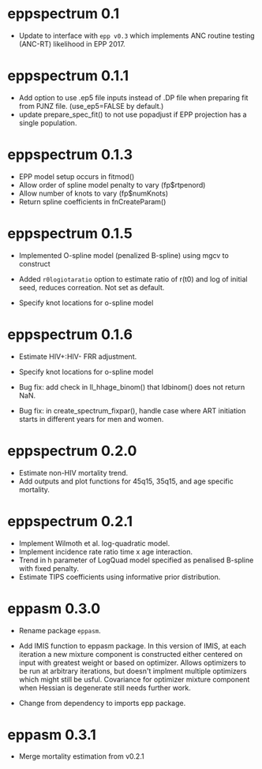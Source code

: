# eppspectrum 0.1

- Update to interface with `epp v0.3` which implements ANC routine testing (ANC-RT) likelihood in EPP 2017.


# eppspectrum 0.1.1

- Add option to use .ep5 file inputs instead of .DP file when preparing fit from PJNZ file. (use_ep5=FALSE by default.)
- update prepare_spec_fit() to not use popadjust if EPP projection has a single population.

# eppspectrum 0.1.3

- EPP model setup occurs in fitmod()
- Allow order of spline model penalty to vary (fp$rtpenord)
- Allow number of knots to vary (fp$numKnots)
- Return spline coefficients in fnCreateParam()

# eppspectrum 0.1.5

- Implemented O-spline model (penalized B-spline) using mgcv to construct
- Added `r0logiotaratio` option to estimate ratio of r(t0) and log of initial seed, reduces correation. Not set as default.

- Specify knot locations for o-spline model

# eppspectrum 0.1.6

- Estimate HIV+:HIV- FRR adjustment.
- Specify knot locations for o-spline model

- Bug fix: add check in ll_hhage_binom() that ldbinom() does not return NaN.
- Bug fix: in create_spectrum_fixpar(), handle case where ART initiation starts in different years for men and women.

# eppspectrum 0.2.0

- Estimate non-HIV mortality trend.
- Add outputs and plot functions for 45q15, 35q15, and age specific mortality.


# eppspectrum 0.2.1

- Implement Wilmoth et al. log-quadratic model.
- Implement incidence rate ratio time x age interaction.
- Trend in h parameter of LogQuad model specified as penalised B-spline with fixed penalty.
- Estimate TIPS coefficients using informative prior distribution.

# eppasm 0.3.0

- Rename package `eppasm`.
- Add IMIS function to eppasm package. In this version of IMIS, at each iteration a new mixture component is constructed either centered on input with greatest weight or based on optimizer. Allows optimizers to be run at arbitrary iterations, but doesn't implment multiple optimizers which might still be usful. Covariance for optimizer mixture component when Hessian is degenerate still needs further work.

- Change from dependency to imports epp package.

# eppasm 0.3.1

- Merge mortality estimation from v0.2.1
